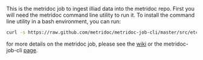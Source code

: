 This is the metridoc job to ingest illiad data into the metridoc repo.  First you will need the metridoc 
command line utility to run it.  To install the command line utility in a bash environment, you can run:

```bash
curl -s https://raw.github.com/metridoc/metridoc-job-cli/master/src/etc/install-mdoc.sh | sh
```

for more details on the metridoc job, please see the [wiki](https://github.com/metridoc/metridoc-wiki/wiki) or the
metridoc-job-cli [page](https://github.com/metridoc/metridoc-job-cli).



